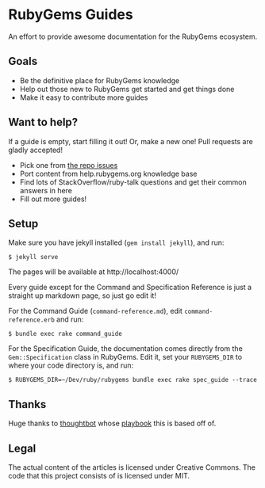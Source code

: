 RubyGems Guides
===============

An effort to provide awesome documentation for the RubyGems ecosystem.

Goals
-----

* Be the definitive place for RubyGems knowledge
* Help out those new to RubyGems get started and get things done
* Make it easy to contribute more guides

Want to help?
-------------

If a guide is empty, start filling it out! Or, make a new one! Pull requests
are gladly accepted!

* Pick one from [the repo issues](https://github.com/rubygems/guides/issues)
* Port content from help.rubygems.org knowledge base
* Find lots of StackOverflow/ruby-talk questions and get their common answers in here
* Fill out more guides!

Setup
-----

Make sure you have jekyll installed (`gem install jekyll`), and run:

    $ jekyll serve

The pages will be available at http://localhost:4000/

Every guide except for the Command and Specification Reference is just a
straight up markdown page, so just go edit it!

For the Command Guide (`command-reference.md`), edit `command-reference.erb`
and run:

    $ bundle exec rake command_guide

For the Specification Guide, the documentation comes directly from the
`Gem::Specification` class in RubyGems. Edit it, set your `RUBYGEMS_DIR` to
where your code directory is, and run:

    $ RUBYGEMS_DIR=~/Dev/ruby/rubygems bundle exec rake spec_guide --trace

Thanks
------

Huge thanks to [thoughtbot](https://thoughtbot.com) whose [playbook](https://thoughtbot.com/playbook) this is based off of.

Legal
-----

The actual content of the articles is licensed under Creative Commons. The code that this project consists of is licensed under MIT.
